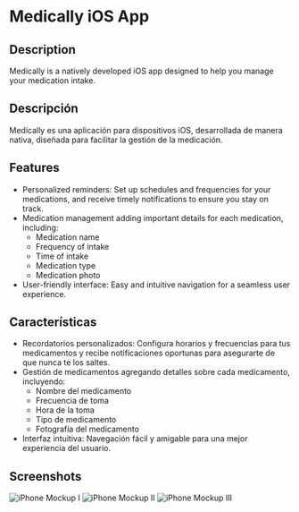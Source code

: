 # Medically iOS App

## Description
Medically is a natively developed iOS app designed to help you manage your medication intake.

## Descripción
Medically es una aplicación para dispositivos iOS, desarrollada de manera nativa, diseñada para facilitar la gestión de la medicación.


## Features
- Personalized reminders: Set up schedules and frequencies for your medications, and receive timely notifications to ensure you stay on track.
- Medication management adding important details for each medication, including:
  - Medication name
  - Frequency of intake
  - Time of intake 
  - Medication type
  - Medication photo
- User-friendly interface: Easy and intuitive navigation for a seamless user experience.

## Características
- Recordatorios personalizados: Configura horarios y frecuencias para tus medicamentos y recibe notificaciones oportunas para asegurarte de que nunca te los saltes.
- Gestión de medicamentos agregando detalles sobre cada medicamento, incluyendo:
  - Nombre del medicamento
  - Frecuencia de toma
  - Hora de la toma
  - Tipo de medicamento
  - Fotografía del medicamento
- Interfaz intuitiva: Navegación fácil y amigable para una mejor experiencia del usuario.

## Screenshots
![iPhone Mockup I](https://github.com/user-attachments/assets/2322dce0-7d1f-4ed1-a953-476c3c369e4d)
![iPhone Mockup II](https://github.com/user-attachments/assets/77890ac4-6b96-4e98-9419-5774acacc490)
![iPhone Mockup III](https://github.com/user-attachments/assets/7d1d1902-7a97-432c-8270-e31312cb2470)
